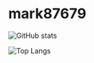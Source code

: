 # mark87679

![GitHub stats](https://github-readme-stats.vercel.app/api?username=mark8769&&count_private=true&show_icons=true&theme=tokyonight)

![Top Langs](https://github-readme-stats.vercel.app/api/top-langs/?username=mark8769&langs_count=10&layout=compact&theme=tokyonight)
